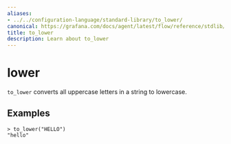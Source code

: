 ```yaml
---
aliases:
- ../../configuration-language/standard-library/to_lower/
canonical: https://grafana.com/docs/agent/latest/flow/reference/stdlib/to_lower/
title: to_lower
description: Learn about to_lower
---
```


# lower

`to_lower` converts all uppercase letters in a string to lowercase.

## Examples

```river
> to_lower("HELLO")
"hello"
```
